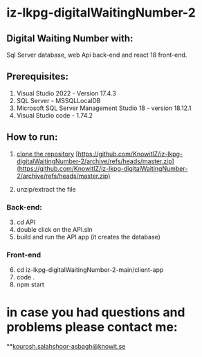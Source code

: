 # iz-lkpg-digitalWaitingNumber-2

## Digital Waiting Number with:
Sql Server database, web Api back-end and react 18 front-end.

## Prerequisites:
1. Visual Studio 2022 - Version 17.4.3
2. SQL Server - MSSQLLocalDB
3. Microsoft SQL Server Management Studio 18 - version 18.12.1
4. Visual Studio code - 1.74.2

## How to run:
1. [clone the repository](https://github.com/KnowitIZ/iz-lkpg-digitalWaitingNumber-2/archive/refs/heads/master.zip)
[https://github.com/KnowitIZ/iz-lkpg-digitalWaitingNumber-2/archive/refs/heads/master.zip](https://github.com/KnowitIZ/iz-lkpg-digitalWaitingNumber-2/archive/refs/heads/master.zip)

2. unzip/extract the file

### Back-end:

3. cd API
4. double click on the API.sln
5. build and run the API app (it creates the database)

### Front-end
6. cd iz-lkpg-digitalWaitingNumber-2-main/client-app
7. code .
8. npm start

# in case you had questions and problems please contact me:
**kourosh.salahshoor-asbagh@knowit.se
